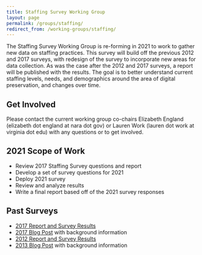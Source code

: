 ```yaml
---
title: Staffing Survey Working Group
layout: page
permalink: /groups/staffing/
redirect_from: /working-groups/staffing/
---
```


The Staffing Survey Working Group is re-forming in 2021 to work to gather new data on staffing practices. This survey will build off the previous 2012 and 2017 surveys, with redesign  of the survey to incorporate new areas for data collection. As was the case after the 2012 and 2017 surveys, a report will be published with the results. The goal is to better understand current staffing levels, needs, and demographics around the area of digital preservation, and changes over time.

## Get Involved
Please contact the current working group co-chairs Elizabeth England (elizabeth dot england at nara dot gov) or Lauren Work (lauren dot work at virginia dot edu) with any questions or to get involved.

## 2021 Scope of Work
* Review 2017 Staffing Survey questions and report
* Develop a set of survey questions for 2021
* Deploy 2021 survey
* Review and analyze results
* Write a final report based off of the 2021 survey responses

## Past Surveys
* [2017 Report and Survey Results](https://osf.io/mbcxt/) 
* [2017 Blog Post](https://ndsa.org//2017/10/17/announcing-publication-of-the-ndsa-digital-preservation-staffing-survey-report.html) with background information
* [2012 Report and Survey Results](http://ndsa.org/documents/NDSA-Staffing-Survey-Report-Final122013.pdf)
* [2013 Blog Post](http://blogs.loc.gov/thesignal/2013/12/just-released-staffing-for-effective-digital-preservation-an-ndsa-report/) with background information

<!--Initiated within the [Standards and Practices Interest Group](http://ndsa.org/working-groups/standards-and-practices/) the Staffing Survey Working Group was established in November 2016 as a collaboration of interested NDSA members.  

The Staffing Survey Working Group is working to re-release a survey about staffing practices as a follow up to the NDSA 2012 Staffing Survey.  As was the case after the 2012 survey, a report will be published with the results.  The goal is to better understand current staffing levels and staffing needs around the area of digital preservation.  This work will also provide a set of data to compare with the 2012 survey results.-->  
<!--## Meeting Summaries
* October 2017: Published [2017 Staffing Survey Report](https://osf.io/3rcqk/) 
* June - September 2017: Writing report.
* April - May 2017: Analyzing survey results.  
* March 2017: Survey sent out.  Accepting responses until April 10, 2017.
* Feburary 21, 2017: Finalized questions that were remaining.  Documented lists to send to and identified who would send email.  
* February 7, 2017: Initial review of survey questions from 2012.  Began to identify groups to send survey to. 
* January 11, 2017: Set rough schedule.  Determined logistics for survey.  Discussed survey questions.
* November 21, 2016: Kick off meeting.  Discussed background of survey/report.  Discussed points of interest in paper to determine if changes are needed.--> 